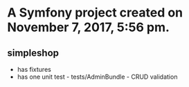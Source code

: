# A Symfony project created on November 7, 2017, 5:56 pm.
## simpleshop

- has fixtures
- has one unit test - tests/AdminBundle - CRUD validation
